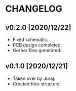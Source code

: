 # CHANGELOG

## v0.2.0 [2020/12/22]

- Fixed schematic.
- PCB design completed.
- Gerber files generated.

## v0.1.0 [2020/12/21]

- Taken over by Juraj.
- Created files structure.
